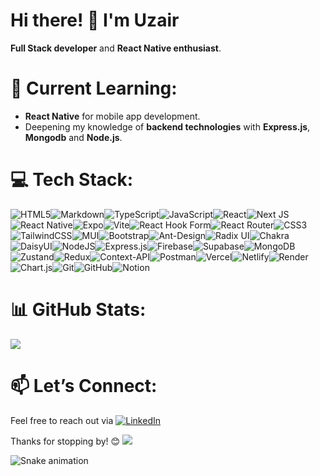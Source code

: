 # Hi there! 👋 I'm Uzair

 **Full Stack developer** and **React Native enthusiast**.  


# 🚀 Current Learning:
- **React Native** for mobile app development.
- Deepening my knowledge of **backend technologies** with **Express.js**, **Mongodb** and **Node.js**.

# 💻 Tech Stack:
![HTML5](https://img.shields.io/badge/html5-%23E34F26.svg?style=for-the-badge&logo=html5&logoColor=white)![Markdown](https://img.shields.io/badge/markdown-%23000000.svg?style=for-the-badge&logo=markdown&logoColor=white)![TypeScript](https://img.shields.io/badge/typescript-%23007ACC.svg?style=for-the-badge&logo=typescript&logoColor=white)![JavaScript](https://img.shields.io/badge/javascript-%23323330.svg?style=for-the-badge&logo=javascript&logoColor=%23F7DF1E)![React](https://img.shields.io/badge/react-%2320232a.svg?style=for-the-badge&logo=react&logoColor=%2361DAFB)![Next JS](https://img.shields.io/badge/Next-black?style=for-the-badge&logo=next.js&logoColor=white)![React Native](https://img.shields.io/badge/react_native-%2320232a.svg?style=for-the-badge&logo=react&logoColor=%2361DAFB)![Expo](https://img.shields.io/badge/expo-1C1E24?style=for-the-badge&logo=expo&logoColor=#D04A37)![Vite](https://img.shields.io/badge/vite-%23646CFF.svg?style=for-the-badge&logo=vite&logoColor=white)![React Hook Form](https://img.shields.io/badge/React%20Hook%20Form-%23EC5990.svg?style=for-the-badge&logo=reacthookform&logoColor=white)![React Router](https://img.shields.io/badge/React_Router-CA4245?style=for-the-badge&logo=react-router&logoColor=white)![CSS3](https://img.shields.io/badge/css3-%231572B6.svg?style=for-the-badge&logo=css3&logoColor=white)![TailwindCSS](https://img.shields.io/badge/tailwindcss-%2338B2AC.svg?style=for-the-badge&logo=tailwind-css&logoColor=white)![MUI](https://img.shields.io/badge/MUI-%230081CB.svg?style=for-the-badge&logo=mui&logoColor=white)![Bootstrap](https://img.shields.io/badge/bootstrap-%238511FA.svg?style=for-the-badge&logo=bootstrap&logoColor=white)![Ant-Design](https://img.shields.io/badge/-AntDesign-%230170FE?style=for-the-badge&logo=ant-design&logoColor=white)![Radix UI](https://img.shields.io/badge/radix%20ui-161618.svg?style=for-the-badge&logo=radix-ui&logoColor=white)![Chakra](https://img.shields.io/badge/chakra-%234ED1C5.svg?style=for-the-badge&logo=chakraui&logoColor=white)![DaisyUI](https://img.shields.io/badge/daisyui-5A0EF8?style=for-the-badge&logo=daisyui&logoColor=white)![NodeJS](https://img.shields.io/badge/node.js-6DA55F?style=for-the-badge&logo=node.js&logoColor=white)![Express.js](https://img.shields.io/badge/express.js-%23404d59.svg?style=for-the-badge&logo=express&logoColor=%2361DAFB)![Firebase](https://img.shields.io/badge/firebase-%23039BE5.svg?style=for-the-badge&logo=firebase)![Supabase](https://img.shields.io/badge/Supabase-3ECF8E?style=for-the-badge&logo=supabase&logoColor=white)![MongoDB](https://img.shields.io/badge/MongoDB-%234ea94b.svg?style=for-the-badge&logo=mongodb&logoColor=white)![Zustand](https://img.shields.io/badge/react%20zustand-%2320232a.svg?style=for-the-badge&logo=react&logoColor=%2361DAFB)![Redux](https://img.shields.io/badge/redux-%23593d88.svg?style=for-the-badge&logo=redux&logoColor=white)![Context-API](https://img.shields.io/badge/Context--Api-000000?style=for-the-badge&logo=react)![Postman](https://img.shields.io/badge/Postman-FF6C37?style=for-the-badge&logo=postman&logoColor=white)![Vercel](https://img.shields.io/badge/vercel-%23000000.svg?style=for-the-badge&logo=vercel&logoColor=white)![Netlify](https://img.shields.io/badge/netlify-%23000000.svg?style=for-the-badge&logo=netlify&logoColor=#00C7B7)![Render](https://img.shields.io/badge/Render-%46E3B7.svg?style=for-the-badge&logo=render&logoColor=white)![Chart.js](https://img.shields.io/badge/chart.js-F5788D.svg?style=for-the-badge&logo=chart.js&logoColor=white)![Git](https://img.shields.io/badge/git-%23F05033.svg?style=for-the-badge&logo=git&logoColor=white)![GitHub](https://img.shields.io/badge/github-%23121011.svg?style=for-the-badge&logo=github&logoColor=white)![Notion](https://img.shields.io/badge/Notion-%23000000.svg?style=for-the-badge&logo=notion&logoColor=white)

# 📊 GitHub Stats:
![](https://github-readme-stats.vercel.app/api/top-langs/?username=uzairrehan&theme=dark&hide_border=false&include_all_commits=false&count_private=false&layout=compact)

# 📫 Let’s Connect:
Feel free to reach out via  [![LinkedIn](https://img.shields.io/badge/LinkedIn-%230077B5.svg?logo=linkedin&logoColor=white)](https://linkedin.com/in/uzairrehan)  


Thanks for stopping by! 😊
[![](https://visitcount.itsvg.in/api?id=uzairrehan&icon=0&color=0)](https://visitcount.itsvg.in)

<img src="https://profile-readme-generator.com/assets/snake.svg" alt="Snake animation" />

